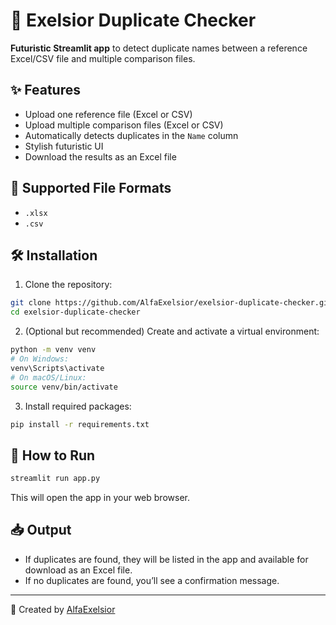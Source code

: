
# 🚀 Exelsior Duplicate Checker

**Futuristic Streamlit app** to detect duplicate names between a reference Excel/CSV file and multiple comparison files.

## ✨ Features

- Upload one reference file (Excel or CSV)
- Upload multiple comparison files (Excel or CSV)
- Automatically detects duplicates in the `Name` column
- Stylish futuristic UI
- Download the results as an Excel file

## 📁 Supported File Formats

- `.xlsx`
- `.csv`

## 🛠 Installation

1. Clone the repository:

```bash
git clone https://github.com/AlfaExelsior/exelsior-duplicate-checker.git
cd exelsior-duplicate-checker
```

2. (Optional but recommended) Create and activate a virtual environment:

```bash
python -m venv venv
# On Windows:
venv\Scripts\activate
# On macOS/Linux:
source venv/bin/activate
```

3. Install required packages:

```bash
pip install -r requirements.txt
```

## 🚦 How to Run

```bash
streamlit run app.py
```

This will open the app in your web browser.

## 📥 Output

- If duplicates are found, they will be listed in the app and available for download as an Excel file.
- If no duplicates are found, you’ll see a confirmation message.

---

👤 Created by [AlfaExelsior](https://github.com/AlfaExelsior)
